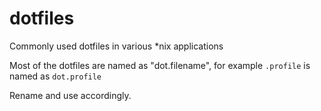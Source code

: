 # dotfiles

Commonly used dotfiles in various *nix applications

Most of the dotfiles are named as "dot.filename", for example ```.profile``` is
named as ```dot.profile```

Rename and use accordingly.
